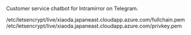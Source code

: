 Customer service chatbot for Intramirror on Telegram.

/etc/letsencrypt/live/xiaoda.japaneast.cloudapp.azure.com/fullchain.pem
/etc/letsencrypt/live/xiaoda.japaneast.cloudapp.azure.com/privkey.pem